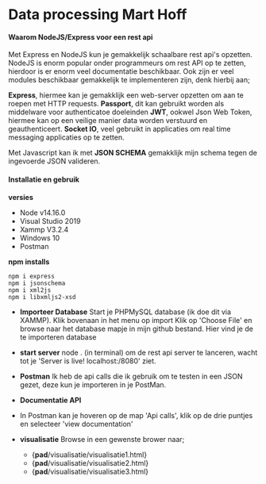 # Data processing Mart Hoff

#### Waarom NodeJS/Express voor een rest api

Met Express en NodeJS kun je gemakkelijk schaalbare rest api's opzetten. NodeJS is enorm popular onder programmeurs om rest API op te zetten, hierdoor is er enorm veel documentatie beschikbaar. Ook zijn er veel modules beschikbaar gemakkelijk te implementeren zijn, denk hierbij aan;

**Express**, hiermee kan je gemakklijk een web-server opzetten om aan te roepen met HTTP requests.
**Passport**, dit kan gebruikt worden als middelware voor authenticatoe doeleinden
**JWT**, ookwel Json Web Token, hiermee kan op een veilige manier data worden verstuurd en geauthenticeert.
**Socket IO**, veel gebruikt in applicaties om real time messaging applicaties op te zetten.

Met Javascript kan ik met **JSON SCHEMA** gemakklijk mijn schema tegen de ingevoerde JSON valideren.


#### Installatie en gebruik

**versies**

* Node v14.16.0
* Visual Studio 2019
* Xammp V3.2.4
* Windows 10
* Postman

**npm installs**

```
npm i express
npm i jsonschema
npm i xml2js
npm i libxmljs2-xsd
```

* **Importeer Database**
  Start je PHPMySQL database (ik doe dit via XAMMP).
  Klik bovenaan in het menu op import
  Klik op 'Choose File' en browse naar het database mapje in mijn github bestand.
  Hier vind je de te importeren database
* **start server**
  node . (in terminal) om de rest api server te lanceren, wacht tot je 'Server is live! localhost:/8080' ziet.
* **Postman**
  Ik heb de api calls die ik gebruik om te testen in een JSON gezet, deze kun je importeren in je PostMan.
* **Documentatie API**
* In Postman kan je hoveren op de map 'Api calls', klik op de drie puntjes en selecteer 'view documentation'
* **visualisatie**
  Browse in een gewenste brower naar;

  * {**pad**/visualisatie/visualisatie1.html}
  * {**pad**/visualisatie/visualisatie2.html}
  * {**pad**/visualisatie/visualisatie3.html}
